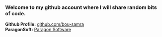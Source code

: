 ### Welcome to my github account where I will share random bits of code.

**Github Profile:** [github.com/bou-samra](https://github.com/bou-samra)\
**ParagonSoft:** [Paragon Software](https://bou-samra.github.io/paragon)
